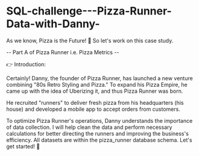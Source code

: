 # SQL-challenge---Pizza-Runner-Data-with-Danny-
As we know, Pizza is the Future! 🍕 So let's work on this case study. 

-- Part A of Pizza Runner i.e. Pizza Metrics --

👉 Introduction:

Certainly! Danny, the founder of Pizza Runner, has launched a new venture combining "80s Retro Styling and Pizza."
To expand his Pizza Empire, he came up with the idea of Uberizing it, and thus Pizza Runner was born.

He recruited "runners" to deliver fresh pizza from his headquarters (his house) and developed a mobile app to accept orders from customers.

To optimize Pizza Runner's operations, Danny understands the importance of data collection. I will help clean the data and perform necessary calculations for better 
directing the runners and improving the business's efficiency. All datasets are within the pizza_runner database schema. Let's get started! 🍕
